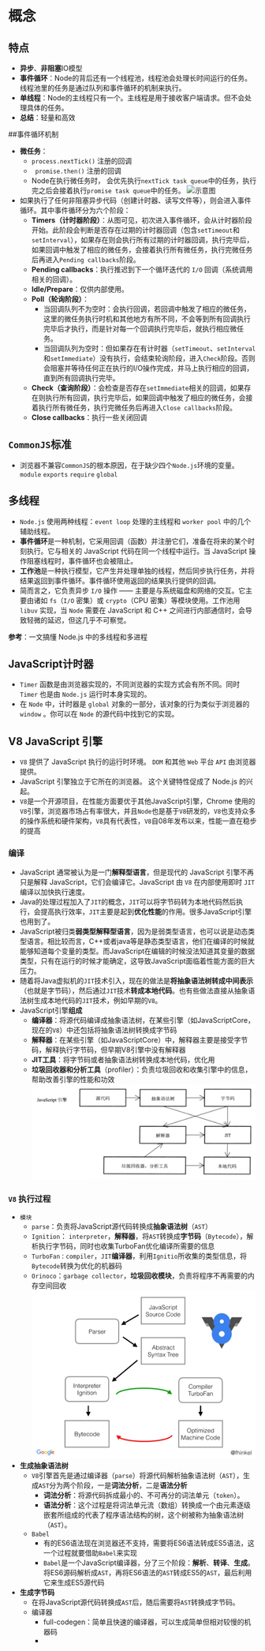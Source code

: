 # 概念
## 特点
- **异步**、**非阻塞**IO模型
- **事件循环**：Node的背后还有一个线程池，线程池会处理长时间运行的任务。线程池里的任务是通过队列和事件循环的机制来执行。
- **单线程**：Node的主线程只有一个。主线程是用于接收客户端请求。但不会处理具体的任务。
- **总结**：轻量和高效

##事件循环机制
- **微任务**：
  - `process.nextTick()` 注册的回调
  - ` promise.then()` 注册的回调
  - Node在执行微任务时， 会优先执行`nextTick task queue`中的任务，执行完之后会接着执行`promise task queue`中的任务。
![示意图](https://www.hepengfei.net/wp-content/uploads/2021/01/33.png)
- 如果执行了任何非阻塞异步代码（创建计时器、读写文件等），则会进入事件循环。其中事件循环分为六个阶段：
  - **Timers（计时器阶段）**：从图可见，初次进入事件循环，会从计时器阶段开始。此阶段会判断是否存在过期的计时器回调（包含`setTimeout`和`setInterval`），如果存在则会执行所有过期的计时器回调，执行完毕后，如果回调中触发了相应的微任务，会接着执行所有微任务，执行完微任务后再进入`Pending callbacks`阶段。
  - **Pending callbacks**：执行推迟到下一个循环迭代的 `I/O` 回调（系统调用相关的回调）。
  - **Idle/Prepare**：仅供内部使用。
  - **Poll（轮询阶段）**：
    - 当回调队列不为空时：会执行回调，若回调中触发了相应的微任务，这里的微任务执行时机和其他地方有所不同，不会等到所有回调执行完毕后才执行，而是针对每一个回调执行完毕后，就执行相应微任务。
    - 当回调队列为空时：但如果存在有计时器（`setTimeout`、`setInterval`和`setImmediate`）没有执行，会结束轮询阶段，进入`Check`阶段。否则会阻塞并等待任何正在执行的I/O操作完成，并马上执行相应的回调，直到所有回调执行完毕。
  - **Check（查询阶段）**：会检查是否存在`setImmediate`相关的回调，如果存在则执行所有回调，执行完毕后，如果回调中触发了相应的微任务，会接着执行所有微任务，执行完微任务后再进入`Close callbacks`阶段。
  - **Close callbacks**：执行一些关闭回调

## `CommonJS`标准
- 浏览器不兼容`CommonJS`的根本原因，在于缺少四个`Node.js`环境的变量。 `module` `exports` `require` `global`

## 多线程
- `Node.js` 使用两种线程：`event loop` 处理的主线程和 `worker pool` 中的几个辅助线程。
- **事件循环**是一种机制，它采用回调（函数）并注册它们，准备在将来的某个时刻执行。它与相关的 JavaScript 代码在同一个线程中运行。当 JavaScript 操作阻塞线程时，事件循环也会被阻止。
- **工作池**是一种执行模型，它产生并处理单独的线程，然后同步执行任务，并将结果返回到事件循环。事件循环使用返回的结果执行提供的回调。
- 简而言之，它负责异步 `I/O` 操作 —— 主要是与系统磁盘和网络的交互。它主要由诸如 `fs`（`I/O` 密集）或 `crypto`（CPU 密集）等模块使用。工作池用 `libuv` 实现，当 `Node` 需要在 JavaScript 和 C++ 之间进行内部通信时，会导致轻微的延迟，但这几乎不可察觉。

**参考**：<a src = "https://segmentfault.com/a/1190000021462627">一文搞懂 Node.js 中的多线程和多进程</a>

## JavaScript计时器
- `Timer` 函数是由浏览器实现的，不同浏览器的实现方式会有所不同。同时 `Timer` 也是由 `Node.js` 运行时本身实现的。
- 在 `Node` 中，计时器是 `global` 对象的一部分，该对象的行为类似于浏览器的 `window` 。你可以在 `Node` 的源代码中找到它的实现。

## V8 JavaScript 引擎
- `V8` 提供了 JavaScript 执行的运行时环境。 `DOM` 和其他 `Web` 平台 `API` 由浏览器提供。
- JavaScript 引擎独立于它所在的浏览器。 这个关键特性促成了 Node.js 的兴起。
- `V8`是一个开源项目，在性能方面要优于其他JavaScript引擎，Chrome 使用的`V8`引擎，浏览器市场占有率很大，并且`Node`也是基于`V8`研发的，`V8`也支持众多的操作系统和硬件架构，`V8`具有代表性，`V8`自08年发布以来，性能一直在稳步的提高
### 编译
- JavaScript 通常被认为是一门**解释型语言**，但是现代的 JavaScript 引擎不再只是解释 JavaScript，它们会编译它。JavaScript 由 `V8` 在内部使用即时 `JIT` 编译以加快执行速度。
- Java的处理过程加入了`JIT`的概念，`JIT`可以将字节码转为本地代码然后执行，会提高执行效率，`JIT`主要是起到**优化性能**的作用。很多JavaScript引擎也用到了。
- JavaScript被归类**弱类型解释型语言**，因为是弱类型语言，也可以说是动态类型语言。相比较而言，C++或者java等是静态类型语言，他们在编译的时候就能够知道每个变量的类型。而JavaScript在编辑的时候没法知道其变量的数据类型，只有在运行的时候才能确定，这导致JavaScript面临着性能方面的巨大压力。
- 随着将Java虚拟机的`JIT`技术引入，现在的做法是**将抽象语法树转成中间表示**（也就是字节码），然后通过`JIT`技术**转成本地代码**。也有些做法直接从抽象语法树生成本地代码的`JIT`技术，例如早期的`V8`。
- JavaScript引擎**组成**
  - **编译器**：将源代码编译成抽象语法树，在某些引擎（如JavaScriptCore，现在的`V8`）中还包括将抽象语法树转换成字节码
  - **解释器**：在某些引擎（如JavaScriptCore）中，解释器主要是接受字节码，解释执行字节码，但早期V8引擎中没有解释器
  - **JIT工具**：将字节码或者抽象语法树转换成本地代码，优化用
  - **垃圾回收器和分析工具**（profiler）：负责垃圾回收和收集引擎中的信息，帮助改善引擎的性能和功效
![编译过程](https://raw.githubusercontent.com/DengSongsong/Blogs/master/images/v8/JavaScript%E5%BC%95%E6%93%8E%E7%BC%96%E8%AF%91%E8%BF%87%E7%A8%8B.png)
### `V8` 执行过程
- `模块`
  - `parse`：负责将JavaScript源代码转换成**抽象语法树**（`AST`）
  - `Ignition`： `interpreter`，**解释器**，将`AST`转换成**字节码**（`Bytecode`），解析执行字节码，同时也收集TurboFan优化编译所需要的信息
  - `TurboFan：compiler`，`JIT`**编译器**，利用`Ignitio`所收集的类型信息，将`Bytecode`转换为优化的机器码
  - `Orinoco`：`garbage collector`，**垃圾回收模块**，负责将程序不再需要的内存空间回收
![V8](https://raw.githubusercontent.com/DengSongsong/Blogs/master/images/v8/V8%E7%BC%96%E8%AF%91%E8%BF%87%E7%A8%8B.jpg)
- **生成抽象语法树**
  - `V8`引擎首先是通过编译器（`parse`）将源代码解析抽象语法树（`AST`），生成`AST`分为两个阶段，一是**词法分析**，二是**语法分析**
    - **词法分析**：将源代码拆成最小的、不可再分的词法单元（`token`）。
    - **语法分析**：这个过程是将词法单元流（数组）转换成一个由元素逐级嵌套所组成的代表了程序语法结构的树，这个树被称为抽象语法树（`AST`）。
  - `Babel`
    - 有的ES6语法现在浏览器还不支持，需要将ES6语法转成ES5语法，这一个过程就要借助`Babel`来实现
    - `Babel`是一个JavaScript编译器，分了三个阶段：**解析**、**转译**、**生成**。将ES6源码解析成`AST`，再将ES6语法的`AST`转成ES5的`AST`，最后利用它来生成ES5源代码
- **生成字节码**
  - 在将JavaScript源代码转换成`AST`后，随后需要将`AST`转换成字节码。
  - 编译器
    - full-codegen：简单且快速的编译器，可以生成简单但相对较慢的机器码
    - 